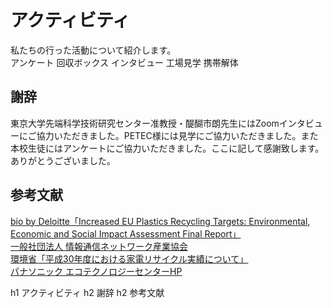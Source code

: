 [//SCML_TITLE]: # (アクティビティ)

<div id="lang_jp">

# アクティビティ

<NoIndent>
私たちの行った活動について紹介します。
</NoIndent>

<div class="image_links">
    <ActivityThumbnail id="questionnaire">アンケート</ActivityThumbnail>
    <ActivityThumbnail id="recycle-box">回収ボックス</ActivityThumbnail>
    <ActivityThumbnail id="interview">インタビュー</ActivityThumbnail>
    <ActivityThumbnail id="petec">工場見学</ActivityThumbnail>
    <ActivityThumbnail id="disassembly">携帯解体</ActivityThumbnail>
</div>

## 謝辞

東京大学先端科学技術研究センター准教授・醍醐市朗先生にはZoomインタビューにご協力いただきました。PETEC様には見学にご協力いただきました。また本校生徒にはアンケートにご協力いただきました。ここに記して感謝致します。ありがとうございました。

## 参考文献

<NoIndent>
<a href="https://743c8380-22c6-4457-9895-11872f2a708a.filesusr.com/ugd/0af79c_8e5a3e6ece1d4b6a9db69465a1007eb0.pdf">bio by Deloitte「Increased EU Plastics Recycling Targets: Environmental, Economic and Social Impact Assessment Final Report」</a><br>
<a href="https://www.ciaj.or.jp/news/press_releases/pressreleases_past_issue/pressrelease2020/6058.html">一般社団法人 情報通信ネットワーク産業協会</a><br>
<a href="https://www.env.go.jp/press/106879.html">環境省「平成30年度における家電リサイクル実績について」</a><br>
<a href="https://panasonic.co.jp/eco/petec/">パナソニック エコテクノロジーセンターHP</a>
</NoIndent>

<PNBar prev="../measure/" next="../solution/" prev_text="現在の取り組み" next_text="解決策"></PNBar>
<FloatingMenu>
h1 アクティビティ
h2 謝辞
h2 参考文献
</FloatingMenu>
</div>
<div id="lang_en">
<FloatingMenu>
</FloatingMenu>
</div>